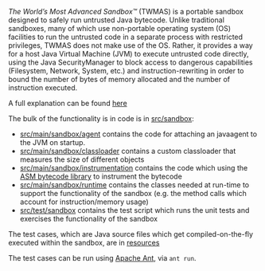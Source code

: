 *The World’s Most Advanced Sandbox™* (TWMAS) is a portable sandbox designed to safely run untrusted Java bytecode. Unlike traditional sandboxes, many of which use non-portable operating system (OS) facilities to run the untrusted code in a separate process with restricted privileges, TWMAS does not make use of the OS. Rather, it provides a way for a host Java Virtual Machine (JVM) to execute untrusted code directly, using the Java SecurityManager to block access to dangerous capabilities (Filesystem, Network, System, etc.) and instruction-rewriting in order to bound the number of bytes of memory allocated and the number of instruction executed.

A full explanation can be found [here](https://docs.google.com/document/d/1-gFHzZR0X8cDG6CWDgktRAs4pcvxHOQKFiUZ9_2mUhE/edit#)

The bulk of the functionality is in code is in [src/sandbox](src/sandbox):

- [src/main/sandbox/agent](src/main/sandbox/agent) contains the code for attaching an javaagent to the JVM on startup.
- [src/main/sandbox/classloader](src/main/sandbox/classloader) contains a custom classloader that measures the size of different objects
- [src/main/sandbox/instrumentation](src/main/sandbox/instrumentation) contains the code which using the [ASM bytecode library](http://asm.ow2.org/) to instrument the bytecode
- [src/main/sandbox/runtime](src/main/sandbox/runtime) contains the classes needed at run-time to support the functionality of the sandbox (e.g. the method calls which account for instruction/memory usage)
- [src/test/sandbox](src/test/sandbox) contains the test script which runs the unit tests and exercises the functionality of the sandbox

The test cases, which are Java source files which get compiled-on-the-fly executed within the sandbox, are in [resources](resources)

The test cases can be run using [Apache Ant](http://ant.apache.org/), via `ant run`.


